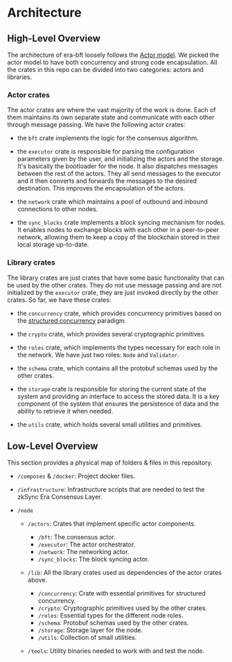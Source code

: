 # Architecture

## High-Level Overview

The architecture of era-bft loosely follows the [Actor model](https://en.wikipedia.org/wiki/Actor_model). We picked the actor model to have both concurrency and strong code encapsulation. All the crates in this repo can be divided into two categories: actors and libraries.

### Actor crates

The actor crates are where the vast majority of the work is done. Each of them maintains its own separate state and communicate with each other through message passing. We have the following actor crates:

- the `bft` crate implements the logic for the consensus algorithm.

- the `executor` crate is responsible for parsing the configuration parameters given by the user, and initializing the actors and the storage. It's basically the bootloader for the node. It also dispatches messages between the rest of the actors. They all send messages to the executor and it then converts and forwards the messages to the desired destination. This improves the encapsulation of the actors.

- the `network` crate which maintains a pool of outbound and inbound connections to other nodes.

- the `sync_blocks` crate implements a block syncing mechanism for nodes. It enables nodes to exchange blocks with each other in a peer-to-peer network, allowing them to keep a copy of the blockchain stored in their local storage up-to-date.

### Library crates

The library crates are just crates that have some basic functionality that can be used by the other crates. They do not use message passing and are not initialized by the `executor` crate, they are just invoked directly by the other crates. So far, we have these crates:

- the `concurrency` crate, which provides concurrency primitives based on the [structured concurrency](https://en.wikipedia.org/wiki/Structured_concurrency) paradigm.

- the `crypto` crate, which provides several cryptographic primitives.

- the `roles` crate, which implements the types necessary for each role in the network. We have just two roles: `Node` and `Validator`.

- the `schema` crate, which contains all the protobuf schemas used by the other crates.

- the `storage` crate is responsible for storing the current state of the system and providing an interface to access the stored data. It is a key component of the system that ensures the persistence of data and the ability to retrieve it when needed.

- the `utils` crate, which holds several small utilities and primitives.

## Low-Level Overview

This section provides a physical map of folders & files in this repository.

- `/composes` & `/docker`: Project docker files.

- `/infrastructure`: Infrastructure scripts that are needed to test the zkSync Era Consensus Layer.

- `/node`

  - `/actors`: Crates that implement specific actor components.

    - `/bft`: The consensus actor.
    - `/executor`: The actor orchestrator.
    - `/network`: The networking actor.
    - `/sync_blocks`: The block syncing actor.

  - `/lib`: All the library crates used as dependencies of the actor crates above.

    - `/concurrency`: Crate with essential primitives for structured concurrency.
    - `/crypto`: Cryptographic primitives used by the other crates.
    - `/roles`: Essential types for the different node roles.
    - `/schema`: Protobuf schemas used by the other crates.
    - `/storage`: Storage layer for the node.
    - `/utils`: Collection of small utilities.

  - `/tools`: Utility binaries needed to work with and test the node.
